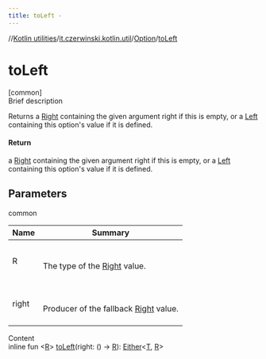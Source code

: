 ```yaml
---
title: toLeft -
---
```

//[Kotlin utilities](../../index.html)/[it.czerwinski.kotlin.util](../index.html)/[Option](index.html)/[toLeft](to-left.html)



# toLeft  
[common]  
Brief description  


Returns a [Right](../-right/index.html) containing the given argument right if this is empty, or a [Left](../-left/index.html) containing this option's value if it is defined.



#### Return  


a [Right](../-right/index.html) containing the given argument right if this is empty, or a [Left](../-left/index.html) containing this option's value if it is defined.



## Parameters  
  
common  
  
|  Name|  Summary| 
|---|---|
| R| <br><br>The type of the [Right](../-right/index.html) value.<br><br>
| right| <br><br>Producer of the fallback [Right](../-right/index.html) value.<br><br>
  
  
Content  
inline fun <[R](to-left.html)> [toLeft](to-left.html)(right: () -> [R](to-left.html)): [Either](../-either/index.html)<[T](index.html), [R](to-left.html)>  



